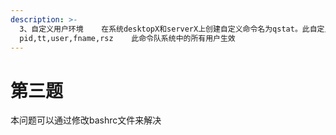 ```yaml
---
description: >-
  3、自定义用户环境    在系统desktopX和serverX上创建自定义命令名为qstat。此自定义命令将执行以下命令    /bin/ps -Ao
  pid,tt,user,fname,rsz    此命令队系统中的所有用户生效
---
```


# 第三题

本问题可以通过修改bashrc文件来解决



